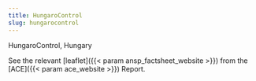 ```yaml
---
title: HungaroControl
slug: hungarocontrol
---
```


HungaroControl, Hungary
<!---ansp_factsheet_website and ace_website reference in the config.toml-->
See the relevant [leaflet]({{< param ansp_factsheet_website >}}) from the [ACE]({{< param ace_website >}}) Report.